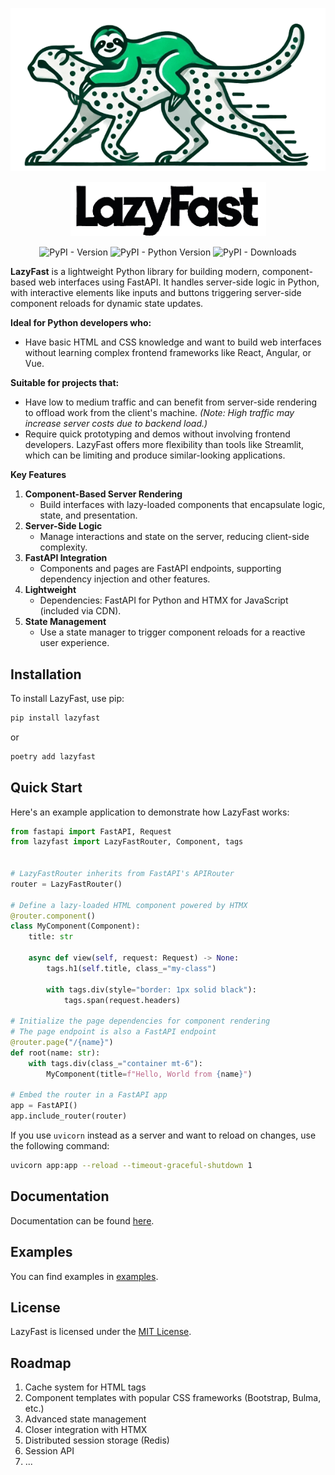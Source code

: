 <p align="center">
  <img src="https://raw.githubusercontent.com/nikirg/lazyfast/refs/heads/main/img/logo.png" alt="LazyFast">
</p>
<p align="center">
  <img src="https://raw.githubusercontent.com/nikirg/lazyfast/refs/heads/main/img/title.png" alt="LazyFast">
</p>
<p align="center">
  <img alt="PyPI - Version" src="https://img.shields.io/pypi/v/lazyfast">
  <img alt="PyPI - Python Version" src="https://img.shields.io/pypi/pyversions/lazyfast">
  <img alt="PyPI - Downloads" src="https://img.shields.io/pypi/dm/lazyfast">
</p>

**LazyFast** is a lightweight Python library for building modern, component-based web interfaces using FastAPI. It handles server-side logic in Python, with interactive elements like inputs and buttons triggering server-side component reloads for dynamic state updates.

**Ideal for Python developers who:**
- Have basic HTML and CSS knowledge and want to build web interfaces without learning complex frontend frameworks like React, Angular, or Vue.

**Suitable for projects that:**
- Have low to medium traffic and can benefit from server-side rendering to offload work from the client's machine. *(Note: High traffic may increase server costs due to backend load.)*
- Require quick prototyping and demos without involving frontend developers. LazyFast offers more flexibility than tools like Streamlit, which can be limiting and produce similar-looking applications.

**Key Features**

1. **Component-Based Server Rendering**
   - Build interfaces with lazy-loaded components that encapsulate logic, state, and presentation.
2. **Server-Side Logic**
   - Manage interactions and state on the server, reducing client-side complexity.
3. **FastAPI Integration**
   - Components and pages are FastAPI endpoints, supporting dependency injection and other features.
4. **Lightweight**
   - Dependencies: FastAPI for Python and HTMX for JavaScript (included via CDN).
5. **State Management**
   - Use a state manager to trigger component reloads for a reactive user experience.

## Installation

To install LazyFast, use pip:

```bash
pip install lazyfast
```
or
```bash
poetry add lazyfast
```

## Quick Start

Here's an example application to demonstrate how LazyFast works:

```python
from fastapi import FastAPI, Request
from lazyfast import LazyFastRouter, Component, tags


# LazyFastRouter inherits from FastAPI's APIRouter
router = LazyFastRouter()

# Define a lazy-loaded HTML component powered by HTMX
@router.component()
class MyComponent(Component):
    title: str

    async def view(self, request: Request) -> None:
        tags.h1(self.title, class_="my-class")

        with tags.div(style="border: 1px solid black"):
            tags.span(request.headers)

# Initialize the page dependencies for component rendering
# The page endpoint is also a FastAPI endpoint
@router.page("/{name}")
def root(name: str):
    with tags.div(class_="container mt-6"):
        MyComponent(title=f"Hello, World from {name}")

# Embed the router in a FastAPI app
app = FastAPI()
app.include_router(router)
```
If you use `uvicorn` instead as a server and want to reload on changes, use the following command:
```bash
uvicorn app:app --reload --timeout-graceful-shutdown 1
```

## Documentation
Documentation can be found [here](https://github.com/nikirg/lazyfast/blob/main/DOCS.md).

## Examples
You can find examples in [examples](https://github.com/nikirg/lazyfast/tree/main/examples).

## License

LazyFast is licensed under the [MIT License](https://github.com/nikirg/lazyfast/blob/main/LICENSE).


## Roadmap
1. Cache system for HTML tags
2. Component templates with popular CSS frameworks (Bootstrap, Bulma, etc.)
3. Advanced state management
4. Closer integration with HTMX
5. Distributed session storage (Redis)
6. Session API
7. ...
